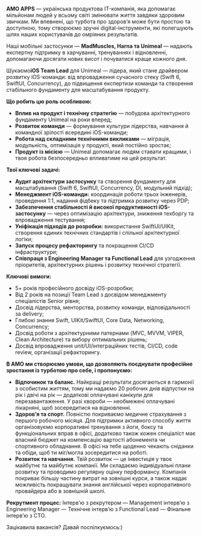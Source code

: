**AMО APPS** — українська продуктова IT-компанія, яка допомагає мільйонам
людей у всьому світі змінювати життя завдяки здоровим звичкам. Ми впевнені, що
турбота про здоров’я може бути простою та доступною, тому створюємо зручні
digital-інструменти, які полегшують шлях наших користувачів до омріяних
результатів.

Наші мобільні застосунки — **MadMuscles, Harna та Unimeal** — надають
експертну підтримку в харчуванні, тренуваннях і відновленні, допомагаючи
досягати нових висот і почуватися краще кожного дня.

Шукаємо**iOS Team Lead** для Unimeal — лідера, який стане драйвером розвитку
iOS-команди: від впровадження сучасного стеку (Swift 6, SwiftUI, Concurrency),
до підвищення експертизи команди та створення стабільного фундаменту для
масштабування продукту.

**Що робить цю роль особливою:**

  * **Вплив на продукт і технічну стратегію** — побудова архітектурного фундаменту Unimeal на роки вперед;
  * **Розвиток команди** — формування культури лідерства, навчання й командної зрілості всередині iOS-команди;
  * **Робота над складними технічними викликами** — міграція, модульність, оптимізація у продукті, який постійно зростає;
  * **Продукт із місією** — Unimeal допомагає людям ставати кращими, і твоя робота безпосередньо впливатиме на цей результат.

**Твої ключові задачі:**

  * **Аудит архітектури застосунку** та створення фундаменту для масштабування (Swift 6, SwiftUI, Concurrency, DI, модульний підхід);
  * **Менеджмент iOS-команди:** координація роботи трьох інженерів, проведення 1:1, надання фідбеку та підтримка розвитку через PDP;
  * **Забезпечення стабільності й високої продуктивності iOS-застосунку** — через оптимізацію архітектури, зниження техборгу та впровадження тестування;
  * **Уніфікація підходів до розробки:** використання SwiftUI/UIKit, створення єдиних технічних стандартів і спільної архітектурної логіки;
  * **Запуск процесу рефакторингу** та покращення CI/CD інфраструктури;
  * **Співпраця з Engineering Manager та Functional Lead** для узгодження пріоритетів, архітектурних рішень і розвитку технічної стратегії.

**Ключові вимоги:**

  * 5+ років професійного досвіду iOS-розробки; 
  * Від 2 років на позиції Team Lead з досвідом менеджменту спеціалістів Senior рівня;
  * Досвід лідерства, менторства, розвитку команди, відповідальності за delivery;
  * Глибокі знання Swift, UIKit/SwiftUI, Core Data, Networking, Concurrency;
  * Досвід роботи з архітектурними патернами (MVC, MVVM, VIPER, Clean Architecture) та вибору оптимальних рішень;
  * Досвід впровадження unit/UI/інтеграційних тестів, CI/CD, code review, організації рефакторингу.

**В AMO ми створюємо умови, що дозволяють поєднувати професійне зростання із
турботою про себе, і пропонуємо:**

  * **Відпочинок та баланс.** Найкращі результати досягаються в гармонії з особистим життям, тому ми надаємо 20 робочих днів відпустки на рік і двічі на рік — додаткові оплачувані канікули для перезавантаження. У разі хвороби — необмежені оплачувані лікарняні, щоб зосередитися на відновленні.
  * **Здоров’я та спорт.** Повністю покриваємо медичне страхування з першого робочого місяця. Для підтримки активного способу життя організовуємо корпоративні тренування з йоги, боксу та функціональних вправ в офісі, додатково також кожен спеціаліст має власний бюджет на компенсацію вартості абонемента чи спортивного обладнання. В офісі на тебе щоденно чекають сніданки та обіди, щоб ти міг/могла зосередитися на роботі.
  * **Розвиток та навчання.** Твій розвиток — це інвестиція у твоє майбутнє та майбутнє компанії. Ми складаємо індивідуальні плани розвитку та проводимо регулярну оцінку перформансу. Компанія покриває більшу частину витрат на зовнішні курси, а також надає можливість покращувати знання англійської через корпоративного провайдера або в зовнішній школі.

**Рекрутмент процес:** Інтерв’ю з рекрутером — Management інтервʼю з
Engineering Manager — Технічне інтервʼю з Functional Lead — Фінальне інтервʼю
з CTO.

Зацікавила вакансія? Давай поспілкуємось:)